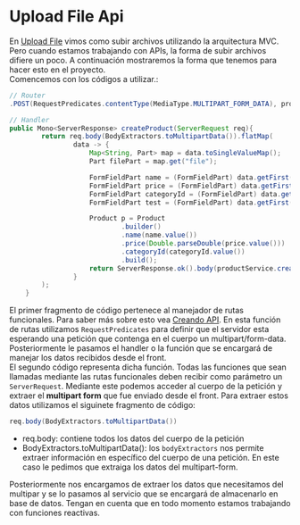  # Upload File Api   
   
En [Upload File](upload-file.md) vimos como subir archivos utilizando la arquitectura MVC. Pero cuando estamos trabajando con APIs, la forma de subir archivos difiere un poco. A continuación mostraremos la forma que tenemos para hacer esto en el proyecto.    
Comencemos con los códigos a utilizar.:   
``` java
// Router
.POST(RequestPredicates.contentType(MediaType.MULTIPART_FORM_DATA), productApiHandler::createProduct))

```
``` java
// Handler
public Mono<ServerResponse> createProduct(ServerRequest req){
        return req.body(BodyExtractors.toMultipartData()).flatMap(
                data -> {
                    Map<String, Part> map = data.toSingleValueMap();
                    Part filePart = map.get("file");

                    FormFieldPart name = (FormFieldPart) data.getFirst("name");
                    FormFieldPart price = (FormFieldPart) data.getFirst("price");
                    FormFieldPart categoryId = (FormFieldPart) data.getFirst("categoryId");
                    FormFieldPart test = (FormFieldPart) data.getFirst("test");

                    Product p = Product
                            .builder()
                            .name(name.value())
                            .price(Double.parseDouble(price.value()))
                            .categoryId(categoryId.value())
                            .build();
                    return ServerResponse.ok().body(productService.createProduct(p,(FilePart)filePart), ProductDTO.class);
                }
        );
    }
```
El primer fragmento de código pertenece al manejador de rutas funcionales. Para saber más sobre esto vea [Creando API](creando-api.md). En esta función de rutas utilizamos `RequestPredicates` para definir que el servidor esta esperando una petición que contenga en el cuerpo un multipart/form-data. Posteriormente le pasamos el handler o la función que se encargará de manejar los datos recibidos desde el front.   
El segundo código representa dicha función. Todas las funciones que sean llamadas mediante las rutas funcionales deben recibir como parámetro un `ServerRequest`. Mediante este podemos acceder al cuerpo de la petición y extraer el **multipart form** que fue enviado desde el front. Para extraer estos datos utilizamos el siguinete fragmento de código:   
```java
req.body(BodyExtractors.toMultipartData())
```
- req.body: contiene todos los datos del cuerpo de la petición   
- BodyExtractors.toMultipartData(): los `bodyExtractors` nos permite extraer información en específico del cuerpo de una petición. En este caso le pedimos que extraiga los datos del multipart-form.   
   
Posteriormente nos encargamos de extraer los datos que necesitamos del multipar y se lo pasamos al servicio que se encargará de almacenarlo en base de datos. Tengan en cuenta que en todo momento estamos trabajando con funciones reactivas.   
   

